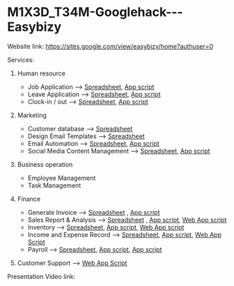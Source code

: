 # M1X3D_T34M-Googlehack---Easybizy
Website link:
https://sites.google.com/view/easybizy/home?authuser=0

Services:
1. Human resource
   - Job Application --> [Spreadsheet](https://docs.google.com/spreadsheets/d/1s3n3v7VmV5YJHWt8H81eiM7UUEIDPEYRa8HGVoitMDA/edit?gid=706722952#gid=706722952), [App script](https://script.google.com/u/1/home/projects/1Oz_JDeAeJMZOvFP48MxVBXm9fvlf1Ffd5Cb-s7El7RKxSGA4k15mjjmP/edit)
   - Leave Application --> [Spreadsheet](https://docs.google.com/spreadsheets/d/1s3n3v7VmV5YJHWt8H81eiM7UUEIDPEYRa8HGVoitMDA/edit?gid=685693858#gid=685693858), [App script](https://script.google.com/u/1/home/projects/1DeotZWk62OyglcR1OpbdVFm346Ts4Dlg8_8vClgv8ryBfvOkRhEasWxK/edit)
   - Clock-in / out --> [Spreadsheet](https://docs.google.com/spreadsheets/d/1s3n3v7VmV5YJHWt8H81eiM7UUEIDPEYRa8HGVoitMDA/edit?gid=928693407#gid=928693407), [App script](https://script.google.com/u/1/home/projects/126HnWeKBUe6qvUPvWHYdDO4qmEvvFvjcYFo77FiBry_GlD64wDd1LQFt/edit)
2. Marketing
   - Customer database --> [Spreadsheet](https://docs.google.com/spreadsheets/d/1ucAgOZJRGUuGcTNdUT58eMHAJaqwYJ8OJD_dGO2gh-g/edit?gid=516422444#gid=516422444)
   - Design Email Templates --> [Spreadsheet](https://docs.google.com/spreadsheets/d/1ucAgOZJRGUuGcTNdUT58eMHAJaqwYJ8OJD_dGO2gh-g/edit?gid=464789932#gid=464789932)
   - Email Automation --> [Spreadsheet](https://docs.google.com/spreadsheets/d/1ucAgOZJRGUuGcTNdUT58eMHAJaqwYJ8OJD_dGO2gh-g/edit?gid=516422444#gid=516422444), [App script](https://script.google.com/u/0/home/projects/1T9ADtBn1pwpUhKbfzfIUY3UpN-WtXKluaNNzJFktdXkoypUg1teHd-GD/edit)
   - Social Media Content Management --> [Spreadsheet](https://docs.google.com/spreadsheets/d/18IAcRdGOdcTrEa0stmQinLVIo2cvw4XVpniVku6yIJw/edit?gid=1475817691#gid=1475817691), [App script](https://script.google.com/u/0/home/projects/1Mscf4wMfc9j-Dq7Dxgo6sObe0S2uwaTbv4dDItWzdOzj5US7jJwcDCGj/edit)
3. Business operation
   - Employee Management
   - Task Management
4. Finance
   - Generate Invoice --> [Spreadsheet](https://docs.google.com/spreadsheets/d/14iI6qgHrUR8bETLy7l-_oOz5jV7j1VBiqcTOtxHHr5c/edit?gid=790763898#gid=790763898) , [App script](https://script.google.com/u/0/home/projects/1AjR90_4ia8WO9bac20NvWGyfontey35jV_PPl5P6tG1m0xvCx3ZlrnIg/edit)
   - Sales Report & Analysis --> [Spreadsheet](https://docs.google.com/spreadsheets/d/1YcDPV9YfaGoAgWDK3tFVbC6ZqCvdU0Cnp9R-GaMxaJo/edit?gid=0#gid=0) , [App script](https://script.google.com/u/0/home/projects/1exM66OAyuo00pIquZhHcYZTOm3HiMWI3_CgA6TKEcljiuCmdd31rCjsR/edit), [Web App script](https://script.google.com/d/1kwLUy4H-rnGUCvDD_ynO7graHt-ZTUonnGHNryTARbeacHu59FfpMiOm/edit?usp=sharing)
   - Inventory --> [Spreadsheet](https://docs.google.com/spreadsheets/d/1YcDPV9YfaGoAgWDK3tFVbC6ZqCvdU0Cnp9R-GaMxaJo/edit?gid=1033740115#gid=1033740115), [App script](https://script.google.com/u/0/home/projects/1exM66OAyuo00pIquZhHcYZTOm3HiMWI3_CgA6TKEcljiuCmdd31rCjsR/edit), [Web App script](https://script.google.com/d/1bktnHYYVapPGeRZwyF-0v5R39yIBUbkC94TsYcrH1J-rYnKOIdVf_UEp/edit?usp=sharing)
   - Income and Expense Record --> [Spreadsheet](https://docs.google.com/spreadsheets/d/1RrOrMdKzc1o_55KiT99kmd_rE56FTm4uhZTIV93OzyA/edit?gid=0#gid=0), [App script](https://script.google.com/u/0/home/projects/1WdtQOB1rcZmi0sWvpmToKzTN3A8pRtjNzey0r--iah0hRxv9EJKt5lRA/edit), [Web App Script](https://script.google.com/d/1QBqUoA2RqL8s8sfHOxvBkPi_jy9bmoBCwyHlGUQsE0JNWGtNzmxMljzW/edit?usp=sharing)
   - Payroll --> [Spreadsheet](https://docs.google.com/spreadsheets/d/1DKgSdIdih2DOlObak421GpvQYfugp6D_jF5AcIPYdIs/edit?gid=0#gid=0), [App script](https://script.google.com/u/0/home/projects/1JYiKLK7R4hPNKKyxIAHNAOA34DHK9xWEVD5GrOpxhCrj-BxDxT53tNRg/edit), [App script](https://script.google.com/home/projects/1lPh9rMbYe9ETxPNhnwDpMBJvVMbZzb778a51Fd2XxrNsQjlYbmHdJ1QG/edit)

5. Customer Support --> [Web App Script](https://script.google.com/home/projects/1Ul1ffE84UDPT-8yumlhjev5sXRwxlprx8mTUqvuAB5-xG0Hi_lnRLPzG/edit)

Presentation Video link: 
